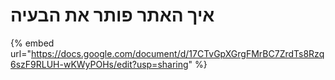 # איך האתר פותר את הבעיה

{% embed url="https://docs.google.com/document/d/17CTvGpXGrgFMrBC7ZrdTs8Rzq6szF9RLUH-wKWyPOHs/edit?usp=sharing" %}
